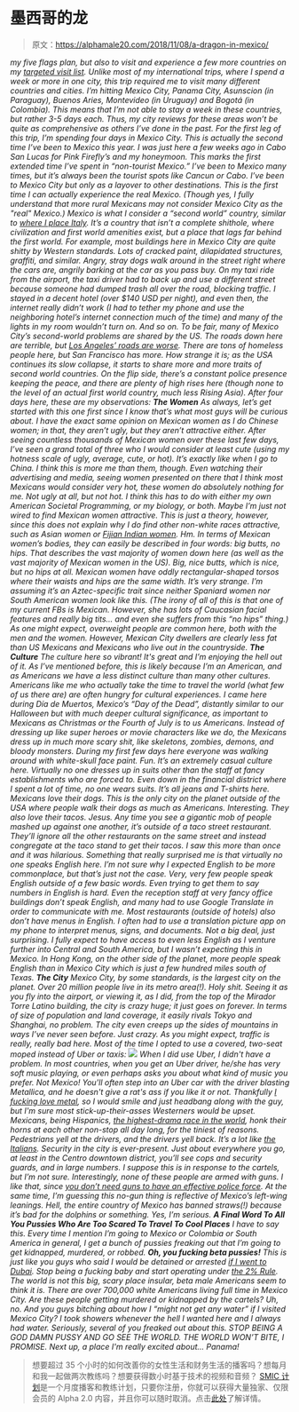 # 墨西哥的龙

> 原文：<https://alphamale20.com/2018/11/08/a-dragon-in-mexico/>

*my five flags plan, but also to visit and experience a few more countries on my [targeted visit list](http://calebjonesblog.com/my-list-of-travel-cities/). Unlike most of my international trips, where I spend a week or more in one city, this trip required me to visit many different countries and cities. I’m hitting Mexico City, Panama City, Asunscion (in Paraguay), Buenos Aries, Montevideo (in Uruguay) and Bogotá (in Colombia). This means that I’m not able to stay a week in these countries, but rather 3-5 days each. Thus, my city reviews for these areas won’t be quite as comprehensive as others I’ve done in the past. For the first leg of this trip, I’m spending four days in Mexico City. This is actually the second time I’ve been to Mexico this year. I was just here a few weeks ago in Cabo San Lucas for Pink Firefly’s and my honeymoon. This marks the first extended time I’ve spent in “non-tourist Mexico.” I’ve been to Mexico many times, but it’s always been the tourist spots like Cancun or Cabo. I’ve been to Mexico City but only as a layover to other destinations. This is the first time I can actually experience the real Mexico. (Though yes, I fully understand that more rural Mexicans may not consider Mexico City as the "real" Mexico.) Mexico is what I consider a “second world” country, similar to [where I place Italy](https://blackdragonblog.com/2016/10/21/a-dragon-in-italy/). It’s a country that isn’t a complete shithole, where civilization and first world amenities exist, but a place that lags far behind the first world. For example, most buildings here in Mexico City are quite shitty by Western standards. Lots of cracked paint, dilapidated structures, graffiti, and similar. Angry, stray dogs walk around in the street right where the cars are, angrily barking at the car as you pass buy. On my taxi ride from the airport, the taxi driver had to back up and use a different street because someone had dumped trash all over the road, blocking traffic. I stayed in a decent hotel (over $140 USD per night), and even then, the internet really didn’t work (I had to tether my phone and use the neighboring hotel’s internet connection much of the time) and many of the lights in my room wouldn’t turn on. And so on. To be fair, many of Mexico City’s second-world problems are shared by the US. The roads down here are terrible, but [Los Angeles’ roads are worse](https://blackdragonblog.com/2015/11/26/a-dragon-in-los-angeles/). There are tons of homeless people here, but San Francisco has more. How strange it is; as the USA continues its slow collapse, it starts to share more and more traits of second world countries. On the flip side, there’s a constant police presence keeping the peace, and there are plenty of high rises here (though none to the level of an actual first world country, much less Rising Asia). After four days here, these are my observations: **The Women** As always, let’s get started with this one first since I know that’s what most guys will be curious about. I have the exact same opinion on Mexican women as I do Chinese women; in that, they aren’t ugly, but they aren’t attractive either. After seeing countless thousands of Mexican women over these last few days, I’ve seen a grand total of *three* who I would consider at least cute (using my hotness scale of ugly, average, cute, or hot). It’s exactly like when I go to China. I think this is more me than them, though. Even watching their advertising and media, seeing women presented on there that I *think* most Mexicans would consider very hot, these women do absolutely nothing for me. Not ugly at all, but not hot. I think this has to do with either my own American Societal Programming, or my biology, or both. Maybe I’m just not wired to find Mexican women attractive. This is just a theory, however, since this does *not* explain why I *do* find other non-white races attractive, such as Asian women or [Fijian Indian women](https://blackdragonblog.com/2015/11/19/a-dragon-in-fiji/). Hm. In terms of Mexican women’s bodies, they can easily be described in four words: big butts, no hips. That describes the vast majority of women down here (as well as the vast majority of Mexican women in the US). Big, nice butts, which is nice, but no hips at all. Mexican women have oddly rectangular-shaped torsos where their waists and hips are the same width. It’s very strange. I’m assuming it’s an Aztec-specific trait since neither Spaniard women nor South American women look like this. (The irony of all of this is that one of my current FBs is Mexican. However, she has lots of Caucasian facial features and really big tits… and even *she* suffers from this “no hips” thing.) As one might expect, overweight people are common here, both with the men and the women. However, Mexican City dwellers are clearly less fat than US Mexicans and Mexicans who live out in the countryside. **The Culture** The culture here so vibrant! It's great and I’m enjoying the hell out of it. As I’ve mentioned before, this is likely because I’m an American, and as Americans we have a less distinct culture than many other cultures. Americans like me who actually take the time to travel the world (what few of us there are) are often hungry for cultural experiences. I came here during *Día de Muertos,* Mexico’s “Day of the Dead”, distantly similar to our Halloween but with much deeper cultural significance, as important to Mexicans as Christmas or the Fourth of July is to us Americans. Instead of dressing up like super heroes or movie characters like we do, the Mexicans dress up in much more scary shit, like skeletons, zombies, demons, and bloody monsters. During my first few days here everyone was walking around with white-skull face paint. Fun. It’s an *extremely* casual culture here. Virtually no one dresses up in suits other than the staff at fancy establishments who are forced to. Even down in the financial district where I spent a lot of time, no one wears suits. It’s all jeans and T-shirts here. Mexicans love their dogs. This is the only city on the planet outside of the USA where people walk their dogs as much as Americans. Interesting. They also love their tacos. Jesus. Any time you see a gigantic mob of people mashed up against one another, it’s outside of a taco street restaurant. They’ll ignore all the other restaurants on the same street and instead congregate at the taco stand to get their tacos. I saw this more than once and it was hilarious. Something that really surprised me is that virtually no one speaks English here. I’m not sure why I expected English to be more commonplace, but that’s just not the case. Very, very few people speak English outside of a few basic words. Even trying to get them to say numbers in English is hard. Even the reception staff at very fancy office buildings don’t speak English, and many had to use Google Translate in order to communicate with me. Most restaurants (outside of hotels) also don’t have menus in English. I often had to use a translation picture app on my phone to interpret menus, signs, and documents. Not a big deal, just surprising. I fully expect to have access to even less English as I venture further into Central and South America, but I wasn’t expecting this in Mexico. In Hong Kong, on the other side of the planet, more people speak English than in Mexico City which is just a few hundred miles south of Texas. **The City** Mexico City, by some standards, is the largest city on the planet. Over 20 million people live in its metro area(!). Holy shit. Seeing it as you fly into the airport, or viewing it, as I did, from the top of the Mirador Torre Latino building, the city is crazy huge; it just goes on forever. In terms of size of population and land coverage, it easily rivals Tokyo and Shanghai, no problem. The city even creeps up the sides of mountains in ways I’ve never seen before. Just crazy. As you might expect, traffic is really, *really* bad here. Most of the time I opted to use a covered, two-seat moped instead of Uber or taxis: ![](img/258c68f7b3739e2b916f48da6bddbe77.png) When I did use Uber, I didn't have a problem. In most countries, when you get an Uber driver, he/she has very soft music playing, or even perhaps asks you about what kind of music you prefer. Not Mexico! You'll often step into an Uber car with the driver blasting Metallica, and he doesn't give a rat's ass if you like it or not. Thankfully [I fucking love metal](http://calebjonesblog.com/10173/), so I would smile and just headbang along with the guy, but I'm sure most stick-up-their-asses Westerners would be upset. Mexicans, being Hispanics, [the highest-drama race in the world](https://blackdragonblog.com/2016/09/12/racial-series-part-4-pickup-advice-hispanic-guys/), honk their horns at each other non-stop all day long, for the tiniest of reasons. Pedestrians yell at the drivers, and the drivers yell back. It’s a lot like [the Italians](https://blackdragonblog.com/2016/10/21/a-dragon-in-italy/). Security in the city is ever-present. Just about everywhere you go, at least in the Centro downtown district, you’ll see cops and security guards, and in large numbers. I suppose this is in response to the cartels, but I’m not sure. Interestingly, none of these people are armed with guns. I like that, since [you don’t need guns to have an effective police force](http://calebjonesblog.com/you-dont-have-to-kill-them/). At the same time, I’m guessing this no-gun thing is reflective of Mexico’s left-wing leanings. Hell, the entire country of Mexico has banned straws(!) because it’s bad for the dolphins or something. Yes, I’m serious. **A Final Word To All You Pussies Who Are Too Scared To Travel To Cool Places** I have to say this. Every time I mention I’m going to Mexico or Colombia or South America in general, I get a bunch of pussies freaking out that I’m going to get kidnapped, murdered, or robbed. **Oh, you fucking beta pussies!** This is just like you guys who said I would be detained or arrested [if I went to Dubai](https://blackdragonblog.com/2017/11/23/a-dragon-in-dubai/). Stop being a fucking baby and start operating under [the 2% Rule](https://blackdragonblog.com/2013/12/22/the-2-rule/). The world is not this big, scary place insular, beta male Americans seem to think it is. There are over 700,000 white Americans living full time in Mexico City. Are these people getting murdered or kidnapped by the cartels? Uh, no. And you guys bitching about how I “might not get any water” if I visited Mexico City? I took showers whenever the hell I wanted here and I always had water. Seriously, several of you freaked out about this. STOP BEING A GOD DAMN PUSSY AND GO SEE THE WORLD. THE WORLD WON’T BITE, I PROMISE. Next up, a place I'm really excited about... Panama!*

> 想要超过 35 个小时的如何改善你的女性生活和财务生活的播客吗？想每月和我一起做两次教练吗？想要获得数小时基于技术的视频和音频？ [SMIC 计划](https://alphamale20.kartra.com/page/vIL17)是一个月度播客和教练计划，只要你注册，你就可以获得大量独家、仅限会员的 Alpha 2.0 内容，并且你可以随时取消。点击[此处](https://alphamale20.kartra.com/page/vIL17)了解详情。